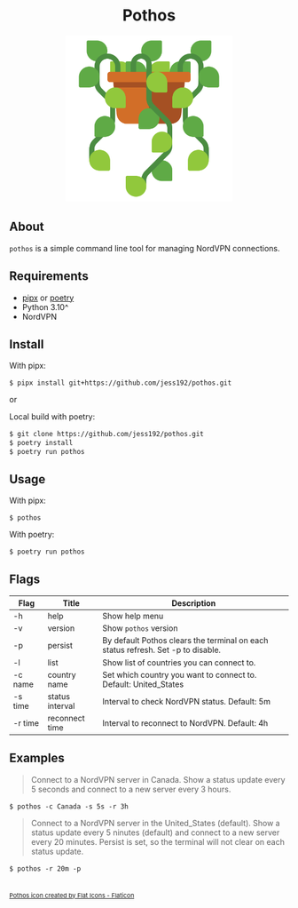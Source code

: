 <h1 align="center">Pothos</h1>

<div align="center">
	<img src="assets/pothos.png" width="300">
</div>


## About
`pothos` is a simple command line tool for managing NordVPN connections.

## Requirements
- [pipx](https://github.com/pypa/pipx "pipx") or [poetry](https://github.com/python-poetry/poetry "poetry")
- Python 3.10^
- NordVPN

## Install

With pipx:
```shell
$ pipx install git+https://github.com/jess192/pothos.git
```

or

Local build with poetry:
```shell
$ git clone https://github.com/jess192/pothos.git
$ poetry install
$ poetry run pothos
```

## Usage
With pipx:
```shell
$ pothos
```

With poetry:
```shell
$ poetry run pothos
```

## Flags
| Flag    | Title           | Description                                                                      |
|---------|-----------------|----------------------------------------------------------------------------------|
| -h      | help            | Show help menu                                                                   |
| -v      | version         | Show `pothos` version                                                            |
| -p      | persist         | By default Pothos clears the terminal on each status refresh. Set -p to disable. |
| -l      | list            | Show list of countries you can connect to.                                       |
| -c name | country name    | Set which country you want to connect to. Default: United_States                 |
| -s time | status interval | Interval to check NordVPN status. Default: 5m                                    |
| -r time | reconnect time  | Interval to reconnect to NordVPN. Default: 4h                                    |


## Examples
> Connect to a NordVPN server in Canada. Show a status update every 5 seconds and connect to a new server every 3 hours.
```shell
$ pothos -c Canada -s 5s -r 3h
```

> Connect to a NordVPN server in the United_States (default). Show a status update every 5 ninutes (default) and connect to a new server every 20 minutes. Persist is set, so the terminal will not clear on each status update.
```shell
$ pothos -r 20m -p
```


<br/>
<a href="https://www.flaticon.com/free-icons/pothos" title="pothos icon" style="font-size: 11px;}">Pothos icon created by Flat Icons - Flaticon</a>

